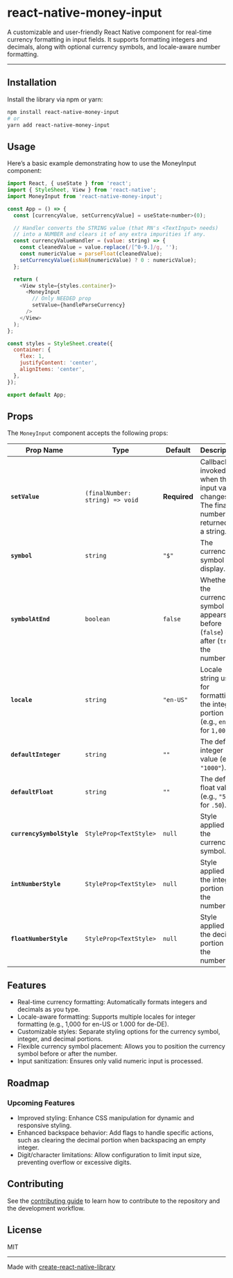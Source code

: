 # react-native-money-input

A customizable and user-friendly React Native component for real-time currency formatting in input fields. It supports formatting integers and decimals, along with optional currency symbols, and locale-aware number formatting.

---

## Installation

Install the library via npm or yarn:

```sh
npm install react-native-money-input
# or
yarn add react-native-money-input
```

## Usage

Here’s a basic example demonstrating how to use the MoneyInput component:

```js
import React, { useState } from 'react';
import { StyleSheet, View } from 'react-native';
import MoneyInput from 'react-native-money-input';

const App = () => {
  const [currencyValue, setCurrencyValue] = useState<number>(0);

  // Handler converts the STRING value (that RN's <TextInput> needs)
  // into a NUMBER and clears it of any extra impurities if any.
  const currencyValueHandler = (value: string) => {
    const cleanedValue = value.replace(/[^0-9.]/g, '');
    const numericValue = parseFloat(cleanedValue);
    setCurrencyValue(isNaN(numericValue) ? 0 : numericValue);
  };

  return (
    <View style={styles.container}>
      <MoneyInput
        // Only NEEDED prop
        setValue={handleParseCurrency}
      />
    </View>
  );
};

const styles = StyleSheet.create({
  container: {
    flex: 1,
    justifyContent: 'center',
    alignItems: 'center',
  },
});

export default App;

```

## Props

The `MoneyInput` component accepts the following props:

| Prop Name             | Type                           | Default   | Description                                                                                     |
|-----------------------|--------------------------------|-----------|-------------------------------------------------------------------------------------------------|
| **`setValue`**        | `(finalNumber: string) => void` | **Required** | Callback invoked when the input value changes. The final number is returned as a string.        |
| **`symbol`**          | `string`                      | `"$"`     | The currency symbol to display.                                                                |
| **`symbolAtEnd`**   | `boolean`                     | `false`    | Whether the currency symbol appears before (`false`) or after (`true`) the number.             |
| **`locale`**          | `string`                      | `"en-US"` | Locale string used for formatting the integer portion (e.g., `en-US` for `1,000`).             |
| **`defaultInteger`**  | `string`                      | `""`      | The default integer value (e.g., `"1000"`).                                                    |
| **`defaultFloat`**    | `string`                      | `""`      | The default float value (e.g., `"50"` for `.50`).                                              |
| **`currencySymbolStyle`** | `StyleProp<TextStyle>`    | `null`    | Style applied to the currency symbol.                                                          |
| **`intNumberStyle`**  | `StyleProp<TextStyle>`        | `null`    | Style applied to the integer portion of the number.                                            |
| **`floatNumberStyle`**| `StyleProp<TextStyle>`        | `null`    | Style applied to the decimal portion of the number.                                            |


## Features
- Real-time currency formatting: Automatically formats integers and decimals as you type.
- Locale-aware formatting: Supports multiple locales for integer formatting (e.g., 1,000 for en-US or 1.000 for de-DE).
- Customizable styles: Separate styling options for the currency symbol, integer, and decimal portions.
- Flexible currency symbol placement: Allows you to position the currency symbol before or after the number.
- Input sanitization: Ensures only valid numeric input is processed.

## Roadmap
### Upcoming Features
- Improved styling: Enhance CSS manipulation for dynamic and responsive styling.
- Enhanced backspace behavior: Add flags to handle specific actions, such as clearing the decimal portion when backspacing an empty integer.
- Digit/character limitations: Allow configuration to limit input size, preventing overflow or excessive digits.


## Contributing

See the [contributing guide](CONTRIBUTING.md) to learn how to contribute to the repository and the development workflow.

## License

MIT

---

Made with [create-react-native-library](https://github.com/callstack/react-native-builder-bob)
